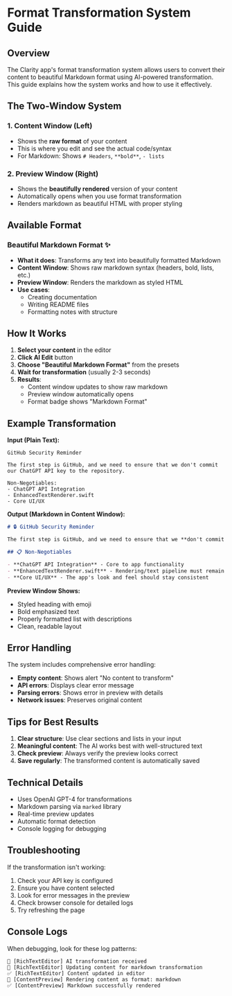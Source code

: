 # Format Transformation System Guide

## Overview

The Clarity app's format transformation system allows users to convert their content to beautiful Markdown format using AI-powered transformation. This guide explains how the system works and how to use it effectively.

## The Two-Window System

### 1. **Content Window (Left)**
- Shows the **raw format** of your content
- This is where you edit and see the actual code/syntax
- For Markdown: Shows `# Headers`, `**bold**`, `- lists`

### 2. **Preview Window (Right)**
- Shows the **beautifully rendered** version of your content
- Automatically opens when you use format transformation
- Renders markdown as beautiful HTML with proper styling

## Available Format

### Beautiful Markdown Format ✨
- **What it does**: Transforms any text into beautifully formatted Markdown
- **Content Window**: Shows raw markdown syntax (headers, bold, lists, etc.)
- **Preview Window**: Renders the markdown as styled HTML
- **Use cases**: 
  - Creating documentation
  - Writing README files
  - Formatting notes with structure

## How It Works

1. **Select your content** in the editor
2. **Click AI Edit** button
3. **Choose "Beautiful Markdown Format"** from the presets
4. **Wait for transformation** (usually 2-3 seconds)
5. **Results**:
   - Content window updates to show raw markdown
   - Preview window automatically opens
   - Format badge shows "Markdown Format"

## Example Transformation

**Input (Plain Text):**
```
GitHub Security Reminder

The first step is GitHub, and we need to ensure that we don't commit our ChatGPT API key to the repository.

Non-Negotiables:
- ChatGPT API Integration
- EnhancedTextRenderer.swift
- Core UI/UX
```

**Output (Markdown in Content Window):**
```markdown
# 🔒 GitHub Security Reminder

The first step is GitHub, and we need to ensure that we **don't commit our ChatGPT API key** to the repository.

## 📋 Non-Negotiables

- **ChatGPT API Integration** - Core to app functionality
- **EnhancedTextRenderer.swift** - Rendering/text pipeline must remain untouched
- **Core UI/UX** - The app's look and feel should stay consistent
```

**Preview Window Shows:**
- Styled heading with emoji
- Bold emphasized text
- Properly formatted list with descriptions
- Clean, readable layout

## Error Handling

The system includes comprehensive error handling:

- **Empty content**: Shows alert "No content to transform"
- **API errors**: Displays clear error message
- **Parsing errors**: Shows error in preview with details
- **Network issues**: Preserves original content

## Tips for Best Results

1. **Clear structure**: Use clear sections and lists in your input
2. **Meaningful content**: The AI works best with well-structured text
3. **Check preview**: Always verify the preview looks correct
4. **Save regularly**: The transformed content is automatically saved

## Technical Details

- Uses OpenAI GPT-4 for transformations
- Markdown parsing via `marked` library
- Real-time preview updates
- Automatic format detection
- Console logging for debugging

## Troubleshooting

If the transformation isn't working:

1. Check your API key is configured
2. Ensure you have content selected
3. Look for error messages in the preview
4. Check browser console for detailed logs
5. Try refreshing the page

## Console Logs

When debugging, look for these log patterns:
```
🎯 [RichTextEditor] AI transformation received
📝 [RichTextEditor] Updating content for markdown transformation
✅ [RichTextEditor] Content updated in editor
🎨 [ContentPreview] Rendering content as format: markdown
✅ [ContentPreview] Markdown successfully rendered
``` 